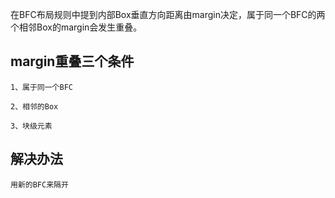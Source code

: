 在BFC布局规则中提到内部Box垂直方向距离由margin决定，属于同一个BFC的两个相邻Box的margin会发生重叠。

## margin重叠三个条件
    1、属于同一个BFC
    
    2、相邻的Box
    
    3、块级元素
    
## 解决办法
    用新的BFC来隔开
